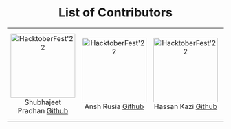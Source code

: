 <div align='center'>
<h1>List of Contributors</h1>
</div>

<table align="center">
  <tr align="center">
  <!-- Profile information starts from here -->
    <td align="center">
       <img src="https://avatars.githubusercontent.com/u/76960580?v=4" width="150px" alt="HacktoberFest'22" />
      <br/>
      Shubhajeet Pradhan
      <a href="https://github.com/shubhajeet1207">Github</a>
    </td>
    <!-- End of Profile Information -->
    <!-- Add your profiles from here -->
    <td align="center">
       <img src="https://avatars.githubusercontent.com/u/85791796?v=4" width="150px" alt="HacktoberFest'22" />
      <br/>
      Ansh Rusia
      <a href="https://github.com/anshrusia200">Github</a>
    </td>
     <td align="center">
       <img src="https://avatars.githubusercontent.com/u/84630851?v=4" width="150px" alt="HacktoberFest'22" />
      <br/>
      Hassan Kazi
      <a href="https://github.com/ANDROIDHASSAN">Github</a>
    </td>
    <td> align="center">
       <img src="https://avatars.githubusercontent.com/u/95903010?v=4" width="150px" alt="HacktoberFest'22" />
      <br/>
      Pavan Kamthane
      <a href="https://github.com/Pavan-Kamthane">Github</a>
    </td>
    <!-- Uncomment the below and add your code from the below. -->
    <!-- <td align="center">
       <img src="your_github_profile_pic_link" width="150px" alt="HacktoberFest'22" />
      <br/>
      Your_name
      <a href="github_profile_link">Github</a>
    </td> -->
    </tr>
    </table>
